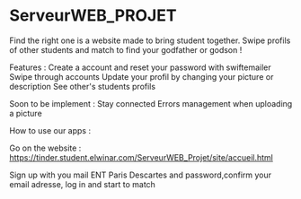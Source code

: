 # ServeurWEB_PROJET

Find the right one is a website made to bring student together. Swipe profils of other students and match to find your godfather or godson !

Features : 
	Create a account and reset your password with swiftemailer
	Swipe through accounts
	Update your profil by changing your picture or description
	See other's students profils

Soon to be implement :
	Stay connected
	Errors management when uploading a picture


How to use our apps :

Go on the website : https://tinder.student.elwinar.com/ServeurWEB_Projet/site/accueil.html

Sign up with you mail ENT Paris Descartes and password,confirm your email adresse, log in and start to match 
